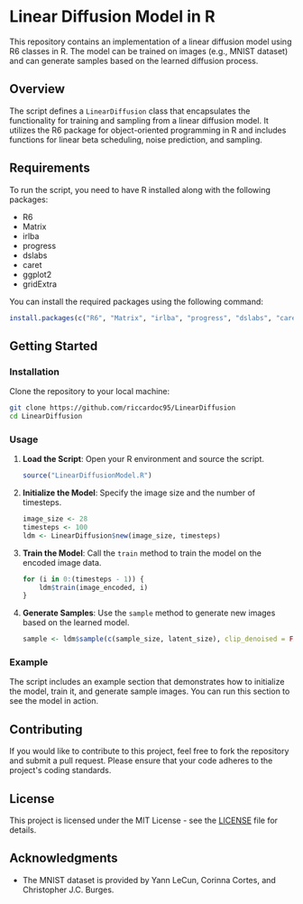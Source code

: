 # Linear Diffusion Model in R

This repository contains an implementation of a linear diffusion model using R6 classes in R. The model can be trained on images (e.g., MNIST dataset) and can generate samples based on the learned diffusion process. 

## Overview

The script defines a `LinearDiffusion` class that encapsulates the functionality for training and sampling from a linear diffusion model. It utilizes the R6 package for object-oriented programming in R and includes functions for linear beta scheduling, noise prediction, and sampling.

## Requirements

To run the script, you need to have R installed along with the following packages:

- R6
- Matrix
- irlba
- progress
- dslabs
- caret
- ggplot2
- gridExtra

You can install the required packages using the following command:

```r
install.packages(c("R6", "Matrix", "irlba", "progress", "dslabs", "caret", "ggplot2", "gridExtra"))
```

## Getting Started

### Installation

Clone the repository to your local machine:

```bash
git clone https://github.com/riccardoc95/LinearDiffusion
cd LinearDiffusion
```

### Usage

1. **Load the Script**: Open your R environment and source the script.

   ```r
   source("LinearDiffusionModel.R")
   ```

2. **Initialize the Model**: Specify the image size and the number of timesteps.

   ```r
   image_size <- 28
   timesteps <- 100
   ldm <- LinearDiffusion$new(image_size, timesteps)
   ```

3. **Train the Model**: Call the `train` method to train the model on the encoded image data.

   ```r
   for (i in 0:(timesteps - 1)) {
       ldm$train(image_encoded, i)
   }
   ```

4. **Generate Samples**: Use the `sample` method to generate new images based on the learned model.

   ```r
   sample <- ldm$sample(c(sample_size, latent_size), clip_denoised = FALSE)
   ```


### Example

The script includes an example section that demonstrates how to initialize the model, train it, and generate sample images. You can run this section to see the model in action.

## Contributing

If you would like to contribute to this project, feel free to fork the repository and submit a pull request. Please ensure that your code adheres to the project's coding standards.

## License

This project is licensed under the MIT License - see the [LICENSE](LICENSE) file for details.

## Acknowledgments

- The MNIST dataset is provided by Yann LeCun, Corinna Cortes, and Christopher J.C. Burges.
  
